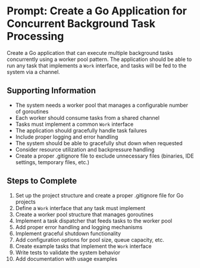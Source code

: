 # Prompt: Create a Go Application for Concurrent Background Task Processing

Create a Go application that can execute multiple background tasks concurrently using a worker pool pattern. The application should be able to run any task that implements a `Work` interface, and tasks will be fed to the system via a channel.

## Supporting Information

- The system needs a worker pool that manages a configurable number of goroutines
- Each worker should consume tasks from a shared channel
- Tasks must implement a common `Work` interface
- The application should gracefully handle task failures
- Include proper logging and error handling
- The system should be able to gracefully shut down when requested
- Consider resource utilization and backpressure handling
- Create a proper .gitignore file to exclude unnecessary files (binaries, IDE settings, temporary files, etc.)

## Steps to Complete

1. Set up the project structure and create a proper .gitignore file for Go projects
2. Define a `Work` interface that any task must implement
3. Create a worker pool structure that manages goroutines
4. Implement a task dispatcher that feeds tasks to the worker pool
5. Add proper error handling and logging mechanisms
6. Implement graceful shutdown functionality
7. Add configuration options for pool size, queue capacity, etc.
8. Create example tasks that implement the `Work` interface
9. Write tests to validate the system behavior
10. Add documentation with usage examples